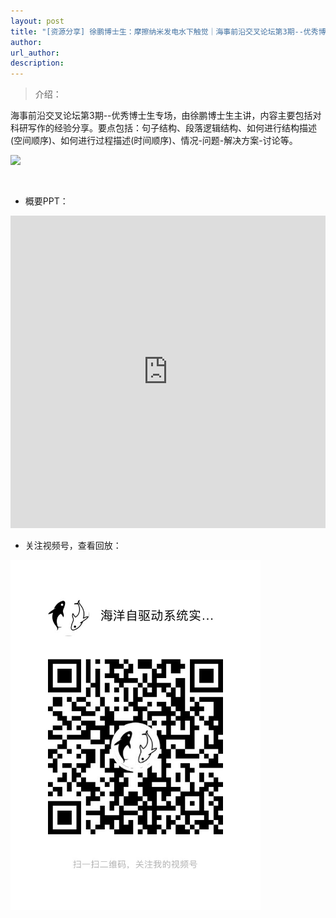 ```yaml
---
layout: post
title: "[资源分享] 徐鹏博士生：摩擦纳米发电水下触觉｜海事前沿交叉论坛第3期--优秀博士生专场"
author: 
url_author: 
description: 
---
```


> 介绍：

海事前沿交叉论坛第3期--优秀博士生专场，由徐鹏博士生主讲，内容主要包括对科研写作的经验分享。要点包括：句子结构、段落逻辑结构、如何进行结构描述(空间顺序)、如何进行过程描述(时间顺序)、情况-问题-解决方案-讨论等。

<img src="https://cdn.jsdelivr.net/gh/MSPSLab/lab_images/blogs/sl_3.png" style="margin: 0 auto;width: 400px;margin-bottom: 30px;">


- 概要PPT：

<iframe width="100%" height="500" style="border:1;" allowfullscreen="" loading="lazy" src="https://cdn.jsdelivr.net/gh/MSPSLab/lab_docs/pdfs/sl_3.pdf" scrolling="no" border="0" frameborder="no" framespacing="0" allowfullscreen="true"> </iframe>

- 关注视频号，查看回放：

<img src="/videos/archive/code.png" style="margin: 0 auto;width: 400px;margin-bottom: 30px;">
